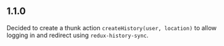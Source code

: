 ## 1.1.0

Decided to create a thunk action `createHistory(user, location)` to allow logging in and redirect using `redux-history-sync`.
